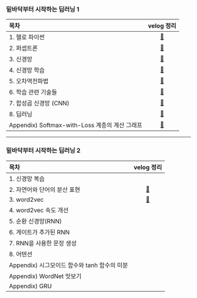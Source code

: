 ### 밑바닥부터 시작하는 딥러닝 1

|목차|velog 정리|
|:--|:--:|
|1. 헬로 파이썬|[📒](https://velog.io/@bbirong/1%EC%9E%A5.-%ED%97%AC%EB%A1%9C-%ED%8C%8C%EC%9D%B4%EC%8D%AC)|
|2. 퍼셉트론|[📒](https://velog.io/@bbirong/2%EC%9E%A5.-%ED%8D%BC%EC%85%89%ED%8A%B8%EB%A1%A0-Perceptron)|
|3. 신경망|[📒](https://velog.io/@bbirong/1-3.-%EC%8B%A0%EA%B2%BD%EB%A7%9D-v18d5g66)|
|4. 신경망 학습|[📒](https://velog.io/@bbirong/%EB%B0%91%EB%94%A5-1-4.-%EC%8B%A0%EA%B2%BD%EB%A7%9D-%ED%95%99%EC%8A%B5)|
|5. 오차역전파법|[📒](https://velog.io/write?id=ec9c17d7-45f0-4be2-a8d0-6d410d50a80a)|
|6. 학습 관련 기술들|[📒](https://velog.io/@bbirong/%EB%B0%91%EB%94%A5-6%EC%9E%A5.-%ED%95%99%EC%8A%B5-%EA%B4%80%EB%A0%A8-%EA%B8%B0%EC%88%A0%EB%93%A4)|
|7. 합성곱 신경망 (CNN)|[📒](https://velog.io/@bbirong/%EB%B0%91%EB%94%A5-7%EC%9E%A5.-%ED%95%A9%EC%84%B1%EA%B3%B1-%EC%8B%A0%EA%B2%BD%EB%A7%9DCNN)|
|8. 딥러닝|[📒](https://velog.io/@bbirong/%EB%B0%91%EB%94%A5-8%EC%9E%A5.-%EB%94%A5%EB%9F%AC%EB%8B%9D)|
|Appendix) Softmax-with-Loss 계층의 계산 그래프|[📒](https://velog.io/@bbirong/%EB%B0%91%EB%94%A5-%EB%B6%80%EB%A1%9D-A.-Softmax-with-Loss-%EA%B3%84%EC%B8%B5%EC%9D%98-%EA%B3%84%EC%82%B0-%EA%B7%B8%EB%9E%98%ED%94%84)|

---

### 밑바닥부터 시작하는 딥러닝 2

|목차|velog 정리|
|:--|:--:|
|1. 신경망 복습||
|2. 자연어와 단어의 분산 표현|[📒](https://velog.io/@bbirong/%EB%B0%91%EB%94%A52-2%EC%9E%A5.-%EC%9E%90%EC%97%B0%EC%96%B4%EC%99%80-%EB%8B%A8%EC%96%B4%EC%9D%98-%EB%B6%84%EC%82%B0-%ED%91%9C%ED%98%84)|
|3. word2vec|[📒](https://velog.io/@bbirong/%EB%B0%91%EB%94%A52-3%EC%9E%A5.-word2vec)|
|4. word2vec 속도 개선||
|5. 순환 신경망(RNN)||
|6. 게이트가 추가된 RNN||
|7. RNN을 사용한 문장 생성||
|8. 어텐션||
|Appendix) 시그모이드 함수와 tanh 함수의 미분||
|Appendix) WordNet 맛보기||
|Appendix) GRU||

